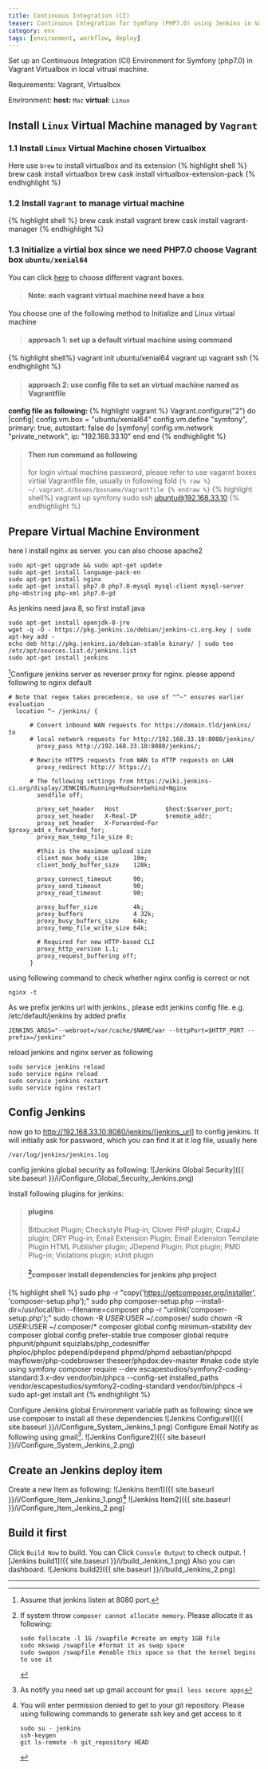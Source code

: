 ```yaml
---
title: Continuous Integration (CI)
teaser: Continuous Integration for Symfony (PHP7.0) using Jenkins in Vagrant Virtualbox
category: env
tags: [environment, workflow, deploy]
---
```


Set up an Continuous Integration (CI) Environment for Symfony (php7.0) in Vagrant Virtualbox in local vitrual machine.

Requirements: Vagrant, Virtualbox

Environment: <b>host:</b> `Mac` <b>virtual:</b> `Linux`

Install `Linux` Virtual Machine managed by `Vagrant`
----------------------------------------

### 1.1 Install `Linux` Virtual Machine chosen Virtualbox

Here use `brew` to install virtualbox and its extension
{% highlight shell %}
brew cask install virtualbox
brew cask install virtualbox-extension-pack
{% endhighlight %}

### 1.2 Install `Vagrant` to manage virtual machine

{% highlight shell %}
brew cask install vagrant
brew cask install vagrant-manager
{% endhighlight %}

### 1.3 Initialize a virtial box since we need PHP7.0 choose Vagrant box `ubuntu/xenial64`

You can click [here][boxes] to choose different vagrant boxes.

> #### Note: each vagrant virtual machine need have a box

You choose one of the following method to Initialize and Linux virtual machine

> #### approach 1: set up a default virtual machine using command
{% highlight shell%}
vagrant init ubuntu/xenial64
vagrant up
vagrant ssh
{% endhighlight %}

> #### approach 2: use config file to set an virtual machine named as Vagrantfile
<b>config file as following: </b>
{% highlight vagrant %}
   Vagrant.configure("2") do |config|
     config.vm.box = "ubuntu/xenial64"
     config.vm.define "symfony", primary: true, autostart: false do |symfony|
       config.vm.network "private_network", ip: "192.168.33.10"
     end
   end
{% endhighlight %}
> #### <b>Then run command as following</b>
> for login virtual machine password, please refer to use vagarnt boxes virtial Vagrantfile file, usually in following fold
> `{% raw %} ~/.vagrant.d/boxes/boxname/Vagrantfile {% endraw %}`
{% highlight shell%}
vagrant up symfony
sudo ssh ubuntu@192.168.33.10
{% endhighlight %}


Prepare Virtual Machine Environment
--------------------------------------
here I install nginx as server. you can also choose apache2
~~~
sudo apt-get upgrade && sudo apt-get update
sudo apt-get install language-pack-en
sudo apt-get install nginx
sudo apt-get install php7.0 php7.0-mysql mysql-client mysql-server php-mbstring php-xml php7.0-gd
~~~

As jenkins need java 8, so first install java
~~~
sudo apt-get install openjdk-8-jre
wget -q -O - https://pkg.jenkins.io/debian/jenkins-ci.org.key | sudo apt-key add -
echo deb http://pkg.jenkins.io/debian-stable binary/ | sudo tee /etc/apt/sources.list.d/jenkins.list
sudo apt-get install jenkins
~~~

[^1]Configure jenkins server as reverser proxy for nginx. please append following to nginx default
~~~
# Note that regex takes precedence, so use of "^~" ensures earlier evaluation
  location ^~ /jenkins/ {

      # Convert inbound WAN requests for https://domain.tld/jenkins/ to
      # local network requests for http://192.168.33.10:8080/jenkins/
        proxy_pass http://192.168.33.10:8080/jenkins/;

      # Rewrite HTTPS requests from WAN to HTTP requests on LAN
        proxy_redirect http:// https://;

      # The following settings from https://wiki.jenkins-ci.org/display/JENKINS/Running+Hudson+behind+Nginx
        sendfile off;

        proxy_set_header   Host             $host:$server_port;
        proxy_set_header   X-Real-IP        $remote_addr;
        proxy_set_header   X-Forwarded-For  $proxy_add_x_forwarded_for;
        proxy_max_temp_file_size 0;

        #this is the maximum upload size
        client_max_body_size       10m;
        client_body_buffer_size    128k;

        proxy_connect_timeout      90;
        proxy_send_timeout         90;
        proxy_read_timeout         90;

        proxy_buffer_size          4k;
        proxy_buffers              4 32k;
        proxy_busy_buffers_size    64k;
        proxy_temp_file_write_size 64k;

        # Required for new HTTP-based CLI
        proxy_http_version 1.1;
        proxy_request_buffering off;
      }
~~~

using following command to check whether nginx config is correct or not
~~~
nginx -t
~~~

As we prefix jenkins url with jenkins., please edit jenkins config file. e.g. /etc/default/jenkins by added prefix
~~~
JENKINS_ARGS="--webroot=/var/cache/$NAME/war --httpPort=$HTTP_PORT --prefix=/jenkins"
~~~

reload jenkins and nginx server as following
~~~
sudo service jenkins reload
sudo service nginx reload
sudo service jenkins restart
sudo service nginx restart
~~~

Config Jenkins
-------------------------------------------------------
now go to http://192.168.33.10:8080/jenkins/[jenkins_url] to config jenkins.
It will initially ask for password, which you can find it at it log file, usually here
~~~
/var/log/jenkins/jenkins.log
~~~

config jenkins global security as following:
![Jenkins Global Security]({{ site.baseurl }}/i/Configure_Global_Security_Jenkins.png)

Install following plugins for jenkins:
> #### plugins
> Bitbucket Plugin; Checkstyle Plug-in; Clover PHP plugin; Crap4J plugin; DRY Plug-in; Email Extension Plugin; Email Extension Template Plugin
> HTML Publisher plugin; JDepend Plugin; Plot plugin; PMD Plug-in; Violations plugin; xUnit plugin

> #### [^2]composer install dependencies for jenkins php project
{% highlight shell %}
sudo php -r "copy('https://getcomposer.org/installer', 'composer-setup.php');"
sudo php composer-setup.php --install-dir=/usr/local/bin --filename=composer
php -r "unlink('composer-setup.php');"
sudo chown -R $USER:$USER ~/.composer/
sudo chown -R $USER:$USER ~/.composer/*
composer global config minimum-stability dev
composer global config prefer-stable true
composer global require phpunit/phpunit squizlabs/php_codesniffer \
    phploc/phploc pdepend/pdepend phpmd/phpmd sebastian/phpcpd \
    mayflower/php-codebrowser theseer/phpdox:dev-master
#make code style using symfony
composer require --dev escapestudios/symfony2-coding-standard:3.x-dev
vendor/bin/phpcs --config-set installed_paths vendor/escapestudios/symfony2-coding-standard
vendor/bin/phpcs -i
sudo apt-get install ant
{% endhighlight %}

Configure Jenkins global Environment variable path as following: since we use composer to install all these dependencies
![Jenkins Configure1]({{ site.baseurl }}/i/Configure_System_Jenkins_1.png)
Configure Email Notify as following using gmail[^3].
![Jenkins Configure2]({{ site.baseurl }}/i/Configure_System_Jenkins_2.png)


Create an Jenkins deploy item
------------------------------------------
Create a new Item as following:
![Jenkins Item1]({{ site.baseurl }}/i/Configure_Item_Jenkins_1.png)[^4]
![Jenkins Item2]({{ site.baseurl }}/i/Configure_Item_Jenkins_2.png)

Build it first
-------------------------------
Click `Build Now` to build. You can Click `Console Output` to check output.
![Jenkins build1]({{ site.baseurl }}/i/build_Jenkins_1.png)
Also you can dashboard.
![Jenkins build2]({{ site.baseurl }}/i/build_Jenkins_2.png)


---
[^1]:
    Assume that jenkins listen at 8080 port.

[^2]:
    If system throw `composer cannot allocate memory`. Please allocate it as following:
    ~~~
    sudo fallocate -l 1G /swapfile #create an empty 1GB file
    sudo mkswap /swapfile #format it as swap space
    sudo swapon /swapfile #enable this space so that the kernel begins to use it
    ~~~

[^3]:
    As notify you need set up gmail account for `gmail less secure apps`

[^4]:
    You will enter permission denied to get to your git repository. Please using following commands to generate ssh key and get access to it
    ~~~
    sudo su - jenkins
    ssh-keygen
    git ls-remote -h git_repository HEAD
    ~~~

[boxes]: https://app.vagrantup.com/boxes/search
[jenkins_url]: http://192.168.33.10:8080/jenkins/
